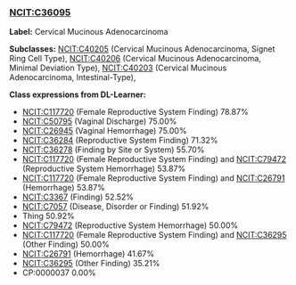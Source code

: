 
### [NCIT:C36095](http://purl.obolibrary.org/obo/NCIT_C36095)
**Label:** Cervical Mucinous Adenocarcinoma

**Subclasses:** [NCIT:C40205](http://purl.obolibrary.org/obo/NCIT_C40205) (Cervical Mucinous Adenocarcinoma, Signet Ring Cell Type), [NCIT:C40206](http://purl.obolibrary.org/obo/NCIT_C40206) (Cervical Mucinous Adenocarcinoma, Minimal Deviation Type), [NCIT:C40203](http://purl.obolibrary.org/obo/NCIT_C40203) (Cervical Mucinous Adenocarcinoma, Intestinal-Type), 

**Class expressions from DL-Learner:**

- [NCIT:C117720](http://purl.obolibrary.org/obo/NCIT_C117720) (Female Reproductive System Finding) 78.87%
- [NCIT:C50795](http://purl.obolibrary.org/obo/NCIT_C50795) (Vaginal Discharge) 75.00%
- [NCIT:C26945](http://purl.obolibrary.org/obo/NCIT_C26945) (Vaginal Hemorrhage) 75.00%
- [NCIT:C36284](http://purl.obolibrary.org/obo/NCIT_C36284) (Reproductive System Finding) 71.32%
- [NCIT:C36278](http://purl.obolibrary.org/obo/NCIT_C36278) (Finding by Site or System) 55.70%
- [NCIT:C117720](http://purl.obolibrary.org/obo/NCIT_C117720) (Female Reproductive System Finding) and [NCIT:C79472](http://purl.obolibrary.org/obo/NCIT_C79472) (Reproductive System Hemorrhage) 53.87%
- [NCIT:C117720](http://purl.obolibrary.org/obo/NCIT_C117720) (Female Reproductive System Finding) and [NCIT:C26791](http://purl.obolibrary.org/obo/NCIT_C26791) (Hemorrhage) 53.87%
- [NCIT:C3367](http://purl.obolibrary.org/obo/NCIT_C3367) (Finding) 52.52%
- [NCIT:C7057](http://purl.obolibrary.org/obo/NCIT_C7057) (Disease, Disorder or Finding) 51.92%
- Thing 50.92%
- [NCIT:C79472](http://purl.obolibrary.org/obo/NCIT_C79472) (Reproductive System Hemorrhage) 50.00%
- [NCIT:C117720](http://purl.obolibrary.org/obo/NCIT_C117720) (Female Reproductive System Finding) and [NCIT:C36295](http://purl.obolibrary.org/obo/NCIT_C36295) (Other Finding) 50.00%
- [NCIT:C26791](http://purl.obolibrary.org/obo/NCIT_C26791) (Hemorrhage) 41.67%
- [NCIT:C36295](http://purl.obolibrary.org/obo/NCIT_C36295) (Other Finding) 35.21%
- CP:0000037 0.00%


